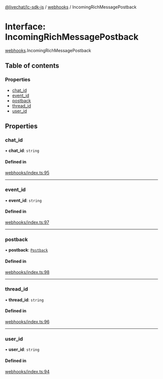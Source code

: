 [@livechat/lc-sdk-js](../README.md) / [webhooks](../modules/webhooks.md) / IncomingRichMessagePostback

# Interface: IncomingRichMessagePostback

[webhooks](../modules/webhooks.md).IncomingRichMessagePostback

## Table of contents

### Properties

- [chat\_id](webhooks.IncomingRichMessagePostback.md#chat_id)
- [event\_id](webhooks.IncomingRichMessagePostback.md#event_id)
- [postback](webhooks.IncomingRichMessagePostback.md#postback)
- [thread\_id](webhooks.IncomingRichMessagePostback.md#thread_id)
- [user\_id](webhooks.IncomingRichMessagePostback.md#user_id)

## Properties

### chat\_id

• **chat\_id**: `string`

#### Defined in

[webhooks/index.ts:95](https://github.com/livechat/lc-sdk-js/blob/25e113d/src/webhooks/index.ts#L95)

___

### event\_id

• **event\_id**: `string`

#### Defined in

[webhooks/index.ts:97](https://github.com/livechat/lc-sdk-js/blob/25e113d/src/webhooks/index.ts#L97)

___

### postback

• **postback**: [`Postback`](webhooks_structures_events.Postback.md)

#### Defined in

[webhooks/index.ts:98](https://github.com/livechat/lc-sdk-js/blob/25e113d/src/webhooks/index.ts#L98)

___

### thread\_id

• **thread\_id**: `string`

#### Defined in

[webhooks/index.ts:96](https://github.com/livechat/lc-sdk-js/blob/25e113d/src/webhooks/index.ts#L96)

___

### user\_id

• **user\_id**: `string`

#### Defined in

[webhooks/index.ts:94](https://github.com/livechat/lc-sdk-js/blob/25e113d/src/webhooks/index.ts#L94)
